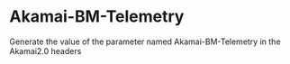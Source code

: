 # Akamai-BM-Telemetry
Generate the value of the parameter named Akamai-BM-Telemetry in the Akamai2.0 headers
